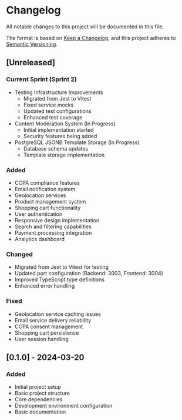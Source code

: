 # Changelog

All notable changes to this project will be documented in this file.

The format is based on [Keep a Changelog](https://keepachangelog.com/en/1.0.0/),
and this project adheres to [Semantic Versioning](https://semver.org/spec/v2.0.0.html).

## [Unreleased]

### Current Sprint (Sprint 2)
- Testing Infrastructure Improvements
  - Migrated from Jest to Vitest
  - Fixed service mocks
  - Updated test configurations
  - Enhanced test coverage
- Content Moderation System (In Progress)
  - Initial implementation started
  - Security features being added
- PostgreSQL JSONB Template Storage (In Progress)
  - Database schema updates
  - Template storage implementation

### Added
- CCPA compliance features
- Email notification system
- Geolocation services
- Product management system
- Shopping cart functionality
- User authentication
- Responsive design implementation
- Search and filtering capabilities
- Payment processing integration
- Analytics dashboard

### Changed
- Migrated from Jest to Vitest for testing
- Updated port configuration (Backend: 3003, Frontend: 3004)
- Improved TypeScript type definitions
- Enhanced error handling

### Fixed
- Geolocation service caching issues
- Email service delivery reliability
- CCPA consent management
- Shopping cart persistence
- User session handling

## [0.1.0] - 2024-03-20

### Added
- Initial project setup
- Basic project structure
- Core dependencies
- Development environment configuration
- Basic documentation 
